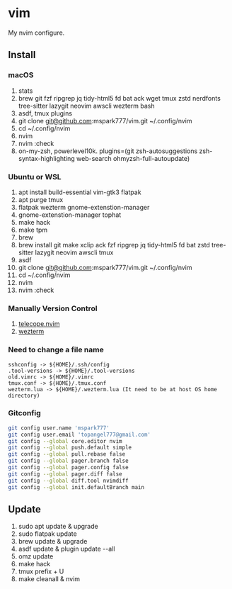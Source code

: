 # vim

My nvim configure.

## Install

### macOS

1. stats
1. brew git fzf ripgrep jq tidy-html5 fd bat ack wget tmux zstd nerdfonts tree-sitter lazygit neovim awscli wezterm bash
1. asdf, tmux plugins
1. git clone git@github.com:mspark777/vim.git ~/.config/nvim
1. cd ~/.config/nvim
1. nvim
1. nvim :check
1. on-my-zsh, powerlevel10k. plugins=(git zsh-autosuggestions zsh-syntax-highlighting web-search ohmyzsh-full-autoupdate)

### Ubuntu or WSL

1. apt install build-essential vim-gtk3 flatpak
1. apt purge tmux
1. flatpak wezterm gnome-extenstion-manager
1. gnome-extenstion-manager tophat
1. make hack
1. make tpm
1. brew
1. brew install git make xclip ack fzf ripgrep jq tidy-html5 fd bat zstd tree-sitter lazygit neovim awscli tmux
1. asdf
1. git clone git@github.com:mspark777/vim.git ~/.config/nvim
1. cd ~/.config/nvim
1. nvim
1. nvim :check

### Manually Version Control

1. [telecope.nvim](https://github.com/nvim-telescope/telescope.nvim)
2. [wezterm](https://github.com/wez/wezterm)

### Need to change a file name

```
sshconfig -> ${HOME}/.ssh/config
.tool-versions -> ${HOME}/.tool-versions
old.vimrc -> ${HOME}/.vimrc
tmux.conf -> ${HOME}/.tmux.conf
wezterm.lua -> ${HOME}/.wezterm.lua (It need to be at host OS home directory)
```

### Gitconfig

```sh
git config user.name 'mspark777'
git config user.email 'topangel777@gmail.com'
git config --global core.editor nvim
git config --global push.default simple
git config --global pull.rebase false
git config --global pager.branch false
git config --global pager.config false
git config --global pager.diff false
git config --global diff.tool nvimdiff
git config --global init.defaultBranch main
```

## Update

1. sudo apt update & upgrade
2. sudo flatpak update
3. brew update & upgrade
4. asdf update & plugin update --all
5. omz update
6. make hack
7. tmux prefix + U
8. make cleanall & nvim
